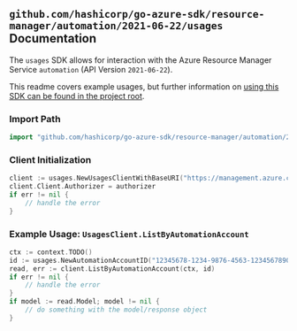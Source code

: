 
## `github.com/hashicorp/go-azure-sdk/resource-manager/automation/2021-06-22/usages` Documentation

The `usages` SDK allows for interaction with the Azure Resource Manager Service `automation` (API Version `2021-06-22`).

This readme covers example usages, but further information on [using this SDK can be found in the project root](https://github.com/hashicorp/go-azure-sdk/tree/main/docs).

### Import Path

```go
import "github.com/hashicorp/go-azure-sdk/resource-manager/automation/2021-06-22/usages"
```


### Client Initialization

```go
client := usages.NewUsagesClientWithBaseURI("https://management.azure.com")
client.Client.Authorizer = authorizer
if err != nil {
	// handle the error
}
```


### Example Usage: `UsagesClient.ListByAutomationAccount`

```go
ctx := context.TODO()
id := usages.NewAutomationAccountID("12345678-1234-9876-4563-123456789012", "example-resource-group", "automationAccountValue")
read, err := client.ListByAutomationAccount(ctx, id)
if err != nil {
	// handle the error
}
if model := read.Model; model != nil {
	// do something with the model/response object
}
```
